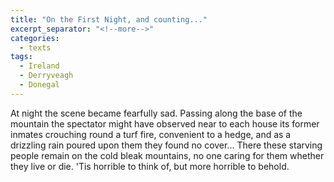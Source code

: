 ```yaml
---
title: "On the First Night, and counting..."
excerpt_separator: "<!--more-->"
categories:
  - texts
tags:
  - Ireland
  - Derryveagh
  - Donegal
---
```

At night the scene became fearfully sad. Passing along the base of the mountain the spectator might have observed near to each house its former inmates crouching round a turf fire, convenient to a hedge, and as a drizzling rain poured upon them they found no cover... There these starving people remain on the cold bleak mountains, no one caring for them whether they live or die. 'Tis horrible to think of, but more horrible to behold.
